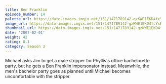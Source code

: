 ```yaml
---
title: Ben Franklin
episode_number: 14
palette_url: https://dato-images.imgix.net/151/1471789142-gzKWE1EKD4fcYsRBnSDXe6ziIR8.jpg?ixlib=rb-1.1.0&ch=DPR%2CWidth&auto=enhance&palette=json
image_url: https://dato-images.imgix.net/151/1471789142-gzKWE1EKD4fcYsRBnSDXe6ziIR8.jpg?ixlib=rb-1.1.0&ch=DPR%2CWidth&auto=compress%2Cformat&w=500
thumbnail_url: https://dato-images.imgix.net/151/1471789142-gzKWE1EKD4fcYsRBnSDXe6ziIR8.jpg?ixlib=rb-1.1.0&ch=DPR%2CWidth&auto=enhance&w=500&h=280&fit=crop&fm=jpg
date: '2007-02-01'
weight: 42
rating: 8.1
category: Season 3
---
```


Michael asks Jim to get a male stripper for Phyllis's office bachelorette party, but he gets a Ben Franklin impersonator instead. Meanwhile, the men's bachelor party goes as planned until Michael becomes uncomfortable with the stripper.